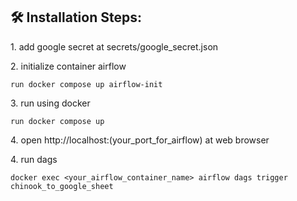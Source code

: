 <h2>🛠️ Installation Steps:</h2>

<p>1. add google secret at secrets/google_secret.json</p>

<p>2. initialize container airflow</p>

```
run docker compose up airflow-init
```

<p>3. run using docker</p>

```
run docker compose up
```


<p>4. open http://localhost:(your_port_for_airflow) at web browser </p>


<p>4. run dags</p>

```
docker exec <your_airflow_container_name> airflow dags trigger chinook_to_google_sheet
```
